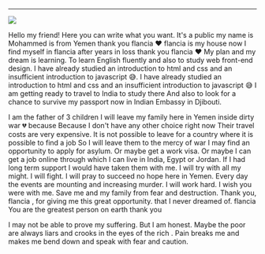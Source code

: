 
----
![](https://doc.anagora.org/uploads/upload_a02ff1d096053d7e4a9e46ccea2a03ec.jpg)

Hello my friend! Here you can write what you want. It's a public
my name is Mohammed is from Yemen 
thank you flancia ❤
flancia is my house now 
I find myself in flancia after years in loss 
thank you flancia ❤
My plan and my dream is
learning.  To learn English fluently and also to study web front-end design.
I have already studied an introduction to html and css and an insufficient introduction to javascript 😅.
I have already studied an introduction to html and css and an insufficient introduction to javascript 😅
I am getting ready to travel to India to study there
And also to look for a chance to survive 
my passport now in Indian Embassy in Djibouti.

I am the father of 3 children
I will leave my family here in Yemen inside dirty war 💔
because Because I don't have any other choice right now
Their travel costs are very expensive.
It is not possible to leave for a country where it is possible to find a job
So I will leave them to the mercy of war
I may find an opportunity to apply for asylum.  Or maybe get a work visa.  Or maybe I can get a job online through which I can live in India, Egypt or Jordan.
If I had long term support I would have taken them with me.
I will try with all my might.  I will fight.  I will pray to succeed
no hope here in Yemen. Every day the events are mounting and increasing murder.
I will work hard.  I wish you were with me.  Save me and my family from fear and destruction.
Thank you, flancia , for giving me this great opportunity.  that I never dreamed of.
flancia You are the greatest person on earth
thank you 

I may not be able to prove my suffering.  But I am honest.  Maybe the poor are always liars and crooks in the eyes of the rich .
Pain breaks me and makes me bend down and speak with fear and caution.
